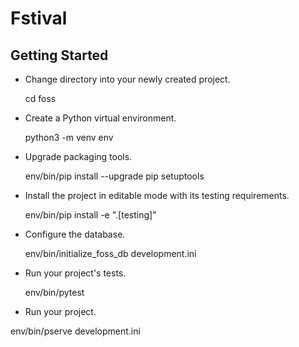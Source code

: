 Fstival
=======

Getting Started
---------------

- Change directory into your newly created project.

    cd foss

- Create a Python virtual environment.

    python3 -m venv env

- Upgrade packaging tools.

    env/bin/pip install --upgrade pip setuptools

- Install the project in editable mode with its testing requirements.

    env/bin/pip install -e ".[testing]"

- Configure the database.

    env/bin/initialize_foss_db development.ini

- Run your project's tests.

    env/bin/pytest

- Run your project.

env/bin/pserve development.ini
